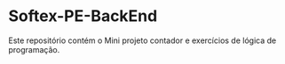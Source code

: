 # Softex-PE-BackEnd
Este repositório contém o Mini projeto contador e exercícios de lógica de programação.
